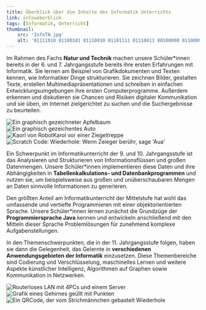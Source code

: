 ```yaml
---
title: Überblick über die Inhalte des Informatik Unterrichts
link: infoueberblick
tags: [Informatik, Unterricht]
thumbnail: 
    src: 'InfoTN.jpg'
    alt: '01111010 01100101 01110010 01101111 01110011 00100000 01100001 01101110 01100100 00100000 01101111 01101110 01100101 01110011'
---
```


Im Rahmen des Fachs __Natur und Technik__ machen unsere Schüler*innen bereits in der 6. und 7. Jahrgangsstufe bereits ihre ersten Erfahrungen mit Informatik. Sie lernen am Beispiel von Grafikdokumenten und Texten kennen, wie Informatiker Dinge strukturieren. Sie zeichnen Bilder, gestalten Texte, erstellen Multimediapräsentationen und schreiben in einfachen Entwicklungsumgebungen ihre ersten Computerprogramme. Außerdem erkennen und diskutieren sie Chancen und Risiken digitaler Kommunikation und sie üben, im Internet zielgerichtet zu suchen und die Suchergebnisse zu beurteilen.

<img src="/images/Apfelbaum.jpg" alt="Ein graphisch gezeichneter Apfelbaum">
<img src="/images/autoEos.png" alt="Ein graphisch gezeichentes Auto">
<img src="/images/karolMitZiegeln.jpg" alt="Kaorl von RobotKarol vor einer Ziegeltreppe">
<img src="/images/scratch.jpg" alt="Scratch Code: Wiederhole: Wenn Zeieger berühr, sage 'Aua'">

Ein Schwerpunkt im Informatikunterricht der 9. und 10. Jahrgangsstufe ist das Analysieren und Strukturieren von Informationsflüssen und großen Datenmengen. Unsere Schüler*innen implementieren diese Daten und ihre Abhängigkeiten in __Tabellenkalkulations- und Datenbankprogrammen__ und nutzen sie, um beispielsweise aus großen und unüberschaubaren Mengen an Daten sinnvolle Informationen zu generieren.

Den größten Anteil am Informatikunterricht der Mittelstufe hat wohl das umfassende und vertiefte Programmieren mit einer objektorientierten Sprache. Unsere Schüler*innen lernen zunächst die Grundzüge der __Programmiersprache Java__ kennen und entwickeln anschließend mit den Mitteln dieser Sprache Problemlösungen für zunehmend komplexe Aufgabenstellungen.

In den Themenschwerpunkten, die in der 11. Jahrgangsstufe folgen, haben sie dann die Gelegenheit, das Gelernte in __verschiedenen Anwendungsgebieten der Informatik__ einzusetzen. Diese Themenbereiche sind Codierung und Verschlüsselung, maschinelles Lernen und weitere Aspekte künstlicher Intelligenz, Algorithmen auf Graphen sowie Kommunikation in Netzwerken.

<img src="/images/NetworkingGraphic.png" alt="Routerloses LAN mit 4PCs und einem Server">
<img src="/images/AIGraphic.png" alt="Grafik eines Gehirnes geüllt mit Punkten">
<img src="/images/QRCodeInfo.jpg" alt="Ein QRCode, der vom Strichmännchen gebastelt Wiederhole">